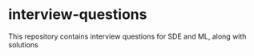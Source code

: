 # interview-questions
This repository contains interview questions for SDE and ML, along with solutions
